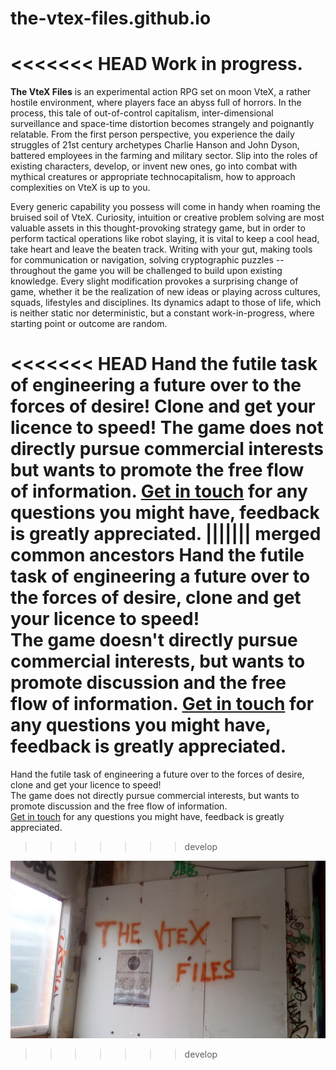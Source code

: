 # the-vtex-files.github.io
<<<<<<< HEAD
Work in progress.
=======
**The VteX Files** is an experimental action RPG set on moon VteX, a rather hostile environment, where players face an abyss full of horrors. In the process, this tale of out-of-control capitalism, inter-dimensional surveillance and space-time distortion becomes strangely and poignantly relatable.
From the first person perspective, you experience the daily struggles of 21st century archetypes Charlie Hanson and John Dyson, battered employees in the farming and military sector. Slip into the roles of existing characters, develop, or invent new ones, go into combat with mythical creatures or appropriate technocapitalism, how to approach complexities on VteX is up to you.

Every generic capability you possess will come in handy when roaming the bruised soil of VteX. Curiosity, intuition or creative problem solving are most valuable assets in this thought-provoking strategy game, but in order to perform tactical operations like robot slaying, it is vital to keep a cool head, take heart and leave the beaten track. 
Writing  with your gut, making tools for communication or navigation, solving cryptographic puzzles --
throughout the game you will be challenged to build upon existing knowledge. Every slight modification provokes a surprising change of game, whether it be the realization of new ideas or playing across cultures, squads, lifestyles and disciplines. Its dynamics adapt to those of life, which is neither static nor deterministic, but a constant work-in-progress, where starting point or outcome are random.

<<<<<<< HEAD
Hand the futile task of engineering a future over to the forces of desire! Clone and get your licence to speed!
The game does not directly pursue commercial interests but wants to promote the free flow of information.
[Get in touch](mailto:ca_jaeger@protonmail.com) for any questions you might have, feedback is greatly appreciated. 
||||||| merged common ancestors
Hand the futile task of engineering a future over to the forces of desire, clone and get your licence to speed!  
The game doesn't directly pursue commercial interests, but wants to promote discussion and the free flow of information. 
[Get in touch](mailto:ca_jaeger@protonmail.com) for any questions you might have, feedback is greatly appreciated.
=======
Hand the futile task of engineering a future over to the forces of desire, clone and get your licence to speed!  
The game does not directly pursue commercial interests, but wants to promote discussion and the free flow of information.\
[Get in touch](mailto:ca_jaeger@protonmail.com) for any questions you might have, feedback is greatly appreciated.
>>>>>>> develop

![](images/the-vtex-files01.jpg)
>>>>>>>develop
